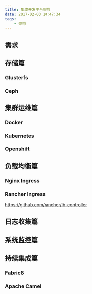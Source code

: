 ```yaml
---
title: 集成开发平台架构
date: 2017-02-03 10:47:34
tags: 
    - 架构
---
```


## 需求

## 存储篇

### Glusterfs

### Ceph

## 集群运维篇

### Docker

### Kubernetes

### Openshift

## 负载均衡篇

### Nginx Ingress

### Rancher Ingress

https://github.com/rancher/lb-controller

## 日志收集篇

## 系统监控篇

## 持续集成篇

### Fabric8

### Apache Camel

